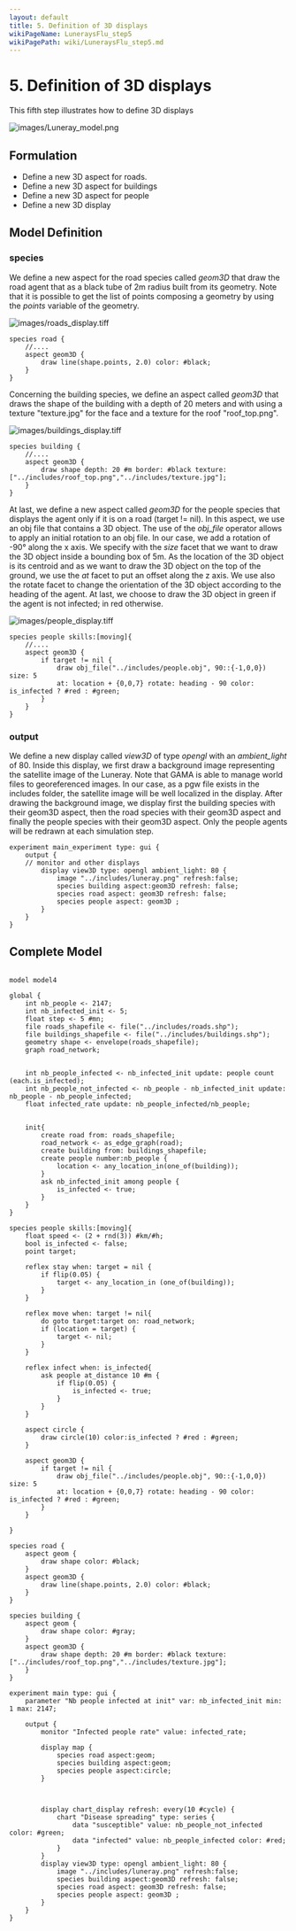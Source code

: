 ```yaml
---
layout: default
title: 5. Definition of 3D displays
wikiPageName: LuneraysFlu_step5
wikiPagePath: wiki/LuneraysFlu_step5.md
---
```

# 5. Definition of 3D displays
This fifth step illustrates how to define 3D displays


![images/Luneray_model.png](resources/images/tutorials/Luneray_model.png)




## Formulation
  * Define a new 3D aspect for roads.
  * Define a new 3D aspect for buildings
  * Define a new 3D aspect for people
  * Define a new 3D display 

## Model Definition

### species

We define a new aspect for the road species called _geom3D_ that draw the road agent that as a black tube of 2m radius built from its geometry. Note that it is possible to get the list of points composing a geometry by using the _points_ variable of the geometry. 

![images/roads_display.tiff](resources/images/tutorials/roads_display.tiff)

```
species road {
	//....
	aspect geom3D {
		draw line(shape.points, 2.0) color: #black;
	}
}
```

Concerning the building species, we define an aspect called _geom3D_ that draws the shape of the building with a depth of 20 meters and with using a texture "texture.jpg" for the face and a texture for the roof "roof\_top.png".

![images/buildings_display.tiff](resources/images/tutorials/buildings_display.tiff)

```
species building {
	//....
	aspect geom3D {
		draw shape depth: 20 #m border: #black texture:["../includes/roof_top.png","../includes/texture.jpg"];
	}
}
```
At last, we define a new aspect called _geom3D_ for the people species that displays the agent only if it is on a road (target != nil). In this aspect, we use an obj file that contains a 3D object. The use of the _obj\_file_ operator allows to apply an initial rotation to an obj file. In our case, we add a rotation of -90° along the x axis. We specify with the _size_ facet that we want to draw the 3D object inside a bounding box of 5m. As the location of the 3D object is its centroid and as we want to draw the 3D object on the top of the ground, we use the _at_ facet to put an offset along the z axis. We use also the rotate facet to change the orientation of the 3D object according to the heading of the agent. At last, we choose to draw the 3D object in green if the agent is not infected; in red otherwise.

![images/people_display.tiff](resources/images/tutorials/people_display.tiff)

```
species people skills:[moving]{		
	//....
	aspect geom3D {
		if target != nil {
			draw obj_file("../includes/people.obj", 90::{-1,0,0}) size: 5
			at: location + {0,0,7} rotate: heading - 90 color: is_infected ? #red : #green;
		}
	}
}
```

### output

We define a new display called _view3D_ of type _opengl_ with an _ambient\_light_ of 80. Inside this display, we first draw a background image representing the satellite image of the Luneray. Note that GAMA is able to manage world files to georeferenced images. In our case, as a pgw file exists in the includes folder, the satellite image will be well localized in the display. After drawing the background image, we display first the building species with their geom3D aspect, then the road species with their geom3D aspect and finally the people species with their geom3D aspect. Only the people agents will be redrawn at each simulation step.


```
experiment main_experiment type: gui {
	output {
	// monitor and other displays	
		display view3D type: opengl ambient_light: 80 {
			image "../includes/luneray.png" refresh:false; 
			species building aspect:geom3D refresh: false;
			species road aspect: geom3D refresh: false;
			species people aspect: geom3D ; 
		}
	}
}
```
## Complete Model

```

model model4

global {
	int nb_people <- 2147;
	int nb_infected_init <- 5;
	float step <- 5 #mn;
	file roads_shapefile <- file("../includes/roads.shp");
	file buildings_shapefile <- file("../includes/buildings.shp");
	geometry shape <- envelope(roads_shapefile);	
	graph road_network;
	
	
	int nb_people_infected <- nb_infected_init update: people count (each.is_infected);
	int nb_people_not_infected <- nb_people - nb_infected_init update: nb_people - nb_people_infected;
	float infected_rate update: nb_people_infected/nb_people;
	
	
	init{
		create road from: roads_shapefile;
		road_network <- as_edge_graph(road);		
		create building from: buildings_shapefile;
		create people number:nb_people {
			location <- any_location_in(one_of(building));				
		}
		ask nb_infected_init among people {
			is_infected <- true;
		}
	}
}

species people skills:[moving]{		
	float speed <- (2 + rnd(3)) #km/#h;
	bool is_infected <- false;
	point target;
	
	reflex stay when: target = nil {
		if flip(0.05) {
			target <- any_location_in (one_of(building));
		}
	}
		
	reflex move when: target != nil{
		do goto target:target on: road_network;
		if (location = target) {
			target <- nil;
		} 
	}

	reflex infect when: is_infected{
		ask people at_distance 10 #m {
			if flip(0.05) {
				is_infected <- true;
			}
		}
	}
	
	aspect circle {
		draw circle(10) color:is_infected ? #red : #green;
	}
	
	aspect geom3D {
		if target != nil {
			draw obj_file("../includes/people.obj", 90::{-1,0,0}) size: 5
			at: location + {0,0,7} rotate: heading - 90 color: is_infected ? #red : #green;
		}
	}
	
}

species road {
	aspect geom {
		draw shape color: #black;
	}
	aspect geom3D {
		draw line(shape.points, 2.0) color: #black;
	}
}

species building {
	aspect geom {
		draw shape color: #gray;
	}
	aspect geom3D {
		draw shape depth: 20 #m border: #black texture:["../includes/roof_top.png","../includes/texture.jpg"];
	}
}

experiment main type: gui {
	parameter "Nb people infected at init" var: nb_infected_init min: 1 max: 2147;

	output {
		monitor "Infected people rate" value: infected_rate;
		
		display map {
			species road aspect:geom;
			species building aspect:geom;
			species people aspect:circle;			
		}
		
		
		
		display chart_display refresh: every(10 #cycle) {
			chart "Disease spreading" type: series {
				data "susceptible" value: nb_people_not_infected color: #green;
				data "infected" value: nb_people_infected color: #red;
			}
		}
		display view3D type: opengl ambient_light: 80 {
			image "../includes/luneray.png" refresh:false; 
			species building aspect:geom3D refresh: false;
			species road aspect: geom3D refresh: false;
			species people aspect: geom3D ; 
		}
	}
}
```
